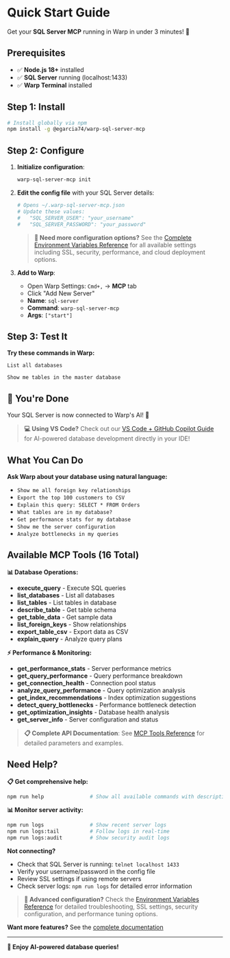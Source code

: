 # Quick Start Guide

Get your **SQL Server MCP** running in Warp in under 3 minutes! 🚀

## Prerequisites

- ✅ **Node.js 18+** installed
- ✅ **SQL Server** running (localhost:1433)
- ✅ **Warp Terminal** installed

## Step 1: Install

```bash
# Install globally via npm
npm install -g @egarcia74/warp-sql-server-mcp
```

## Step 2: Configure

1. **Initialize configuration**:

   ```bash
   warp-sql-server-mcp init
   ```

2. **Edit the config file** with your SQL Server details:

   ```bash
   # Opens ~/.warp-sql-server-mcp.json
   # Update these values:
   #   "SQL_SERVER_USER": "your_username"
   #   "SQL_SERVER_PASSWORD": "your_password"
   ```

   > **📖 Need more configuration options?** See the [Complete Environment Variables Reference](ENV-VARS.md) for all available settings including SSL, security, performance, and cloud deployment options.

3. **Add to Warp**:
   - Open Warp Settings: `Cmd+,` → **MCP** tab
   - Click "Add New Server"
   - **Name**: `sql-server`
   - **Command**: `warp-sql-server-mcp`
   - **Args**: `["start"]`

## Step 3: Test It

**Try these commands in Warp:**

```text
List all databases
```

```text
Show me tables in the master database
```

## 🎉 You're Done

Your SQL Server is now connected to Warp's AI! 🤖

> **💻 Using VS Code?** Check out our [VS Code + GitHub Copilot Guide](QUICKSTART-VSCODE.md) for AI-powered database development directly in your IDE!

## What You Can Do

**Ask Warp about your database using natural language:**

- `Show me all foreign key relationships`
- `Export the top 100 customers to CSV`
- `Explain this query: SELECT * FROM Orders`
- `What tables are in my database?`
- `Get performance stats for my database`
- `Show me the server configuration`
- `Analyze bottlenecks in my queries`

## Available MCP Tools (16 Total)

**📊 Database Operations:**

- **execute_query** - Execute SQL queries
- **list_databases** - List all databases
- **list_tables** - List tables in database
- **describe_table** - Get table schema
- **get_table_data** - Get sample data
- **list_foreign_keys** - Show relationships
- **export_table_csv** - Export data as CSV
- **explain_query** - Analyze query plans

**⚡ Performance & Monitoring:**

- **get_performance_stats** - Server performance metrics
- **get_query_performance** - Query performance breakdown
- **get_connection_health** - Connection pool status
- **analyze_query_performance** - Query optimization analysis
- **get_index_recommendations** - Index optimization suggestions
- **detect_query_bottlenecks** - Performance bottleneck detection
- **get_optimization_insights** - Database health analysis
- **get_server_info** - Server configuration and status

> **📋 Complete API Documentation**: See [MCP Tools Reference](https://egarcia74.github.io/warp-sql-server-mcp/tools.html) for detailed parameters and examples.

## Need Help?

**📋 Get comprehensive help:**

```bash
npm run help               # Show all available commands with descriptions
```

**📊 Monitor server activity:**

```bash
npm run logs               # Show recent server logs
npm run logs:tail          # Follow logs in real-time
npm run logs:audit         # Show security audit logs
```

**Not connecting?**

- Check that SQL Server is running: `telnet localhost 1433`
- Verify your username/password in the config file
- Review SSL settings if using remote servers
- Check server logs: `npm run logs` for detailed error information

> **🔧 Advanced configuration?** Check the [Environment Variables Reference](ENV-VARS.md) for detailed troubleshooting, SSL settings, security configuration, and performance tuning options.

**Want more features?** See the [complete documentation](README.md)

---

**🚀 Enjoy AI-powered database queries!**
